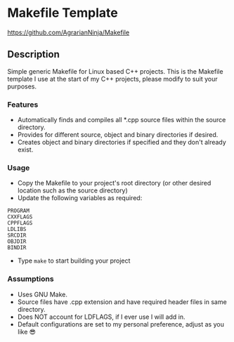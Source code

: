 # Makefile Template
<https://github.com/AgrarianNinja/Makefile>
## Description

Simple generic Makefile for Linux based C++ projects. This is the Makefile template I use at the start of my C++ projects, please modify to suit your purposes.

### Features
* Automatically finds and compiles all *.cpp source files within the source directory.
* Provides for different source, object and binary directories if desired.
* Creates object and binary directories if specified and they don't already exist.

### Usage
* Copy the Makefile to your project's root directory (or other desired location such as the source directory)
* Update the following variables as required:
```
PROGRAM
CXXFLAGS
CPPFLAGS
LDLIBS
SRCDIR
OBJDIR
BINDIR
```
* Type `make` to start building your project

### Assumptions
* Uses GNU Make.
* Source files have .cpp extension and have required header files in same directory.
* Does NOT account for LDFLAGS, if I ever use I will add in.
* Default configurations are set to my personal preference, adjust as you like :sunglasses:
